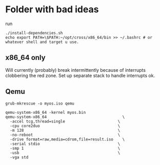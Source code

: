 # Folder with bad ideas

run 
```
./install-dependencies.sh
echo export PATH=\$PATH:~/opt/cross/x86_64/bin >> ~/.bashrc # or whatever shell and target u use.  
```

## x86_64 only
Will currently (probably) break intermittently because of interrupts clobbering the red zone. Set up separate stack to handle interrupts ok.


## Qemu

```
grub-mkrescue -o myos.iso qemu

qemu-system-x86_64 -kernel myos.bin
qemu-system-x86_64                                 \
  -accel tcg,thread=single                       \
  -cpu core2duo                                  \
  -m 128                                         \
  -no-reboot                                     \
  -drive format=raw,media=cdrom,file=result.iso    \
  -serial stdio                                  \
  -smp 1                                         \
  -usb                                           \
  -vga std
```
